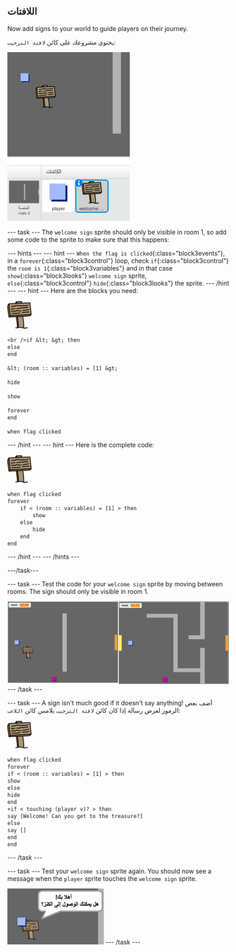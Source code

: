 ## اللافتات

Now add signs to your world to guide players on their journey.

يحتوي مشروعك على كائن `لافتة الترحيب`:

![لقطة شاشة](images/world-sign.png)

\--- task \--- The `welcome sign` sprite should only be visible in room 1, so add some code to the sprite to make sure that this happens:

\--- hints \--- \--- hint \--- `When the flag is clicked`{:class="block3events"}, in a `forever`{:class="block3control"} loop, check `if`{:class="block3control"} the `room is 1`{:class="block3variables"} and in that case `show`{:class="block3looks"} `welcome sign` sprite, `else`{:class="block3control"} `hide`{:class="block3looks"} the sprite. \--- /hint \--- \--- hint \--- Here are the blocks you need:

![sign](images/sign.png)

```blocks3
<br />if &lt; &gt; then
else
end

&lt; (room :: variables) = [1] &gt;

hide

show

forever
end

when flag clicked

```

\--- /hint \--- \--- hint \--- Here is the complete code:

![sign](images/sign.png)

```blocks3
when flag clicked
forever
    if < (room :: variables) = [1] > then
        show
    else
        hide
    end
end
```

\--- /hint \--- \--- /hints \---

\---/task\---

\--- task \--- Test the code for your `welcome sign` sprite by moving between rooms. The sign should only be visible in room 1.

![لقطة الشاشة](images/world-sign-test.png) \--- /task \---

\--- task \--- A sign isn't much good if it doesn't say anything! أضف بعض الرموز لعرض رسالة إذا كان كائن `لافتة الترحيب` يلامس كائن `اللاعب`:

![sign](images/sign.png)

```blocks3
when flag clicked
forever
if < (room :: variables) = [1] > then
show
else
hide
end
+if < touching (player v)? > then
say [Welcome! Can you get to the treasure?]
else
say []
end
end
```

\--- /task \---

\--- task \--- Test your `welcome sign` sprite again. You should now see a message when the `player` sprite touches the `welcome sign` sprite.

![لقطة الشاشة](images/world-sign-test2.png) \--- /task \---